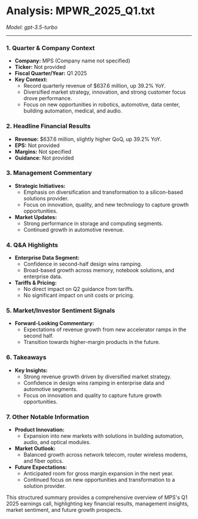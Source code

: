 # Analysis: MPWR_2025_Q1.txt

*Model: gpt-3.5-turbo*

---

### 1. Quarter & Company Context
- **Company:** MPS (Company name not specified)
- **Ticker:** Not provided
- **Fiscal Quarter/Year:** Q1 2025
- **Key Context:** 
  - Record quarterly revenue of $637.6 million, up 39.2% YoY.
  - Diversified market strategy, innovation, and strong customer focus drove performance.
  - Focus on new opportunities in robotics, automotive, data center, building automation, medical, and audio.

### 2. Headline Financial Results
- **Revenue:** $637.6 million, slightly higher QoQ, up 39.2% YoY.
- **EPS:** Not provided
- **Margins:** Not specified
- **Guidance:** Not provided

### 3. Management Commentary
- **Strategic Initiatives:**
  - Emphasis on diversification and transformation to a silicon-based solutions provider.
  - Focus on innovation, quality, and new technology to capture growth opportunities.
- **Market Updates:**
  - Strong performance in storage and computing segments.
  - Continued growth in automotive revenue.
  
### 4. Q&A Highlights
- **Enterprise Data Segment:**
  - Confidence in second-half design wins ramping.
  - Broad-based growth across memory, notebook solutions, and enterprise data.
- **Tariffs & Pricing:**
  - No direct impact on Q2 guidance from tariffs.
  - No significant impact on unit costs or pricing.
  
### 5. Market/Investor Sentiment Signals
- **Forward-Looking Commentary:**
  - Expectations of revenue growth from new accelerator ramps in the second half.
  - Transition towards higher-margin products in the future.
  
### 6. Takeaways
- **Key Insights:**
  - Strong revenue growth driven by diversified market strategy.
  - Confidence in design wins ramping in enterprise data and automotive segments.
  - Focus on innovation and quality to capture future growth opportunities.

### 7. Other Notable Information
- **Product Innovation:**
  - Expansion into new markets with solutions in building automation, audio, and optical modules.
- **Market Outlook:**
  - Balanced growth across network telecom, router wireless modems, and fiber optics.
- **Future Expectations:**
  - Anticipated room for gross margin expansion in the next year.
  - Continued focus on new opportunities and transformation to a solution provider.

This structured summary provides a comprehensive overview of MPS's Q1 2025 earnings call, highlighting key financial results, management insights, market sentiment, and future growth prospects.